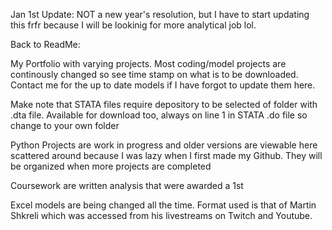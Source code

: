 Jan 1st Update:
NOT a new year's resolution, but I have to start updating this frfr because I will be lookinig for more analytical job lol. 

Back to ReadMe:

My Portfolio with varying projects. Most coding/model projects are continously changed so see time stamp on what is to be downloaded. Contact me for the up to date models if I have forgot to update them here.

Make note that STATA files require depository to be selected of folder with .dta file. Available for download too, always on line 1 in STATA .do file so change to your own folder

Python Projects are work in progress and older versions are viewable here scattered around because I was lazy when I first made my Github. They will be organized when more projects are completed

Coursework are written analysis that were awarded a 1st

Excel models are being changed all the time. Format used is that of Martin Shkreli which was accessed from his livestreams on Twitch and Youtube. 


